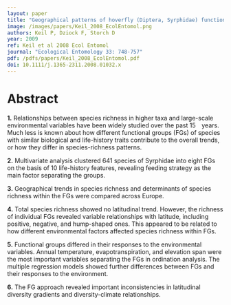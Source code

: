 ```yaml
---
layout: paper
title: "Geographical patterns of hoverfly (Diptera, Syrphidae) functional groups in Europe: inconsistency in environmental correlates and latitudinal trends"
image: /images/papers/Keil_2008_EcolEntomol.png
authors: Keil P, Dziock F, Storch D
year: 2009
ref: Keil et al 2008 Ecol Entomol
journal: "Ecological Entomology 33: 748-757"
pdf: /pdfs/papers/Keil_2008_EcolEntomol.pdf
doi: 10.1111/j.1365-2311.2008.01032.x
---
```


# Abstract

**1.** Relationships between species richness in higher taxa and large-scale environmental variables have been widely studied over the past 15 years. Much less is known about how different functional groups (FGs) of species with similar biological and life-history traits contribute to the overall trends, or how they differ in species-richness patterns.

**2.** Multivariate analysis clustered 641 species of Syrphidae into eight FGs on the basis of 10 life-history features, revealing feeding strategy as the main factor separating the groups.

**3.** Geographical trends in species richness and determinants of species richness within the FGs were compared across Europe.

**4.** Total species richness showed no latitudinal trend. However, the richness of individual FGs revealed variable relationships with latitude, including positive, negative, and hump-shaped ones. This appeared to be related to how different environmental factors affected species richness within FGs.

**5.** Functional groups differed in their responses to the environmental variables. Annual temperature, evapotranspiration, and elevation span were the most important variables separating the FGs in ordination analysis. The multiple regression models showed further differences between FGs and their responses to the environment.

**6.** The FG approach revealed important inconsistencies in latitudinal diversity gradients and diversity-climate relationships.
